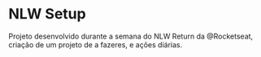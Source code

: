 # NLW Setup

Projeto desenvolvido durante a semana do NLW Return da @Rocketseat, criação de um projeto de a fazeres, e ações diárias.
